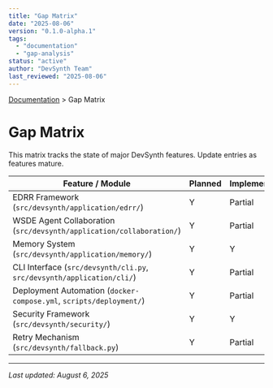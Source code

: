 ```yaml
---
title: "Gap Matrix"
date: "2025-08-06"
version: "0.1.0-alpha.1"
tags:
  - "documentation"
  - "gap-analysis"
status: "active"
author: "DevSynth Team"
last_reviewed: "2025-08-06"
---
```

<div class="breadcrumbs">
<a href="index.md">Documentation</a> &gt; Gap Matrix
</div>

# Gap Matrix

This matrix tracks the state of major DevSynth features. Update entries as features mature.

| Feature / Module | Planned | Implemented | Tested | Notes |
|------------------|---------|-------------|--------|-------|
| EDRR Framework (`src/devsynth/application/edrr/`) | Y | Partial | Partial | Unit tests in `tests/unit/application/edrr/` and integration coverage in `tests/integration/general/test_wsde_edrr_integration_end_to_end.py` |
| WSDE Agent Collaboration (`src/devsynth/application/collaboration/`) | Y | Partial | Partial | Voting logic exercised in `tests/unit/domain/test_wsde_voting_logic.py` |
| Memory System (`src/devsynth/application/memory/`) | Y | Y | Y | Managed via `MemoryManager`; validated by `tests/unit/application/memory/test_memory_manager.py` |
| CLI Interface (`src/devsynth/cli.py`, `src/devsynth/application/cli/`) | Y | Partial | Partial | Command loading tested in `tests/unit/cli/test_command_module_loading.py` |
| Deployment Automation (`docker-compose.yml`, `scripts/deployment/`) | Y | Partial | Partial | Deployment scripts checked by `tests/integration/deployment/test_deployment_scripts.py` |
| Security Framework (`src/devsynth/security/`) | Y | Y | Y | Encryption and policy enforcement verified by `tests/unit/security/test_encryption.py` |
| Retry Mechanism (`src/devsynth/fallback.py`) | Y | Partial | Partial | Retry logic covered in `tests/unit/fallback/test_retry.py` |

---

*Last updated: August 6, 2025*
